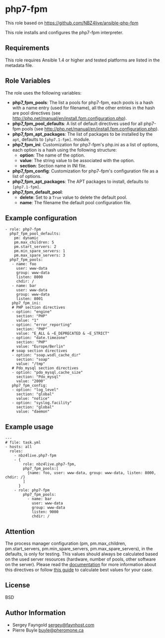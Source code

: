 php7-fpm
========

This role based on https://github.com/NBZ4live/ansible-php-fpm

This role installs and configures the php7-fpm interpreter.

Requirements
------------

This role requires Ansible 1.4 or higher and tested platforms are listed in the metadata file.

Role Variables
--------------

The role uses the following variables:

 - **php7_fpm_pools**: The list a pools for php7-fpm, each pools is a hash with
   a name entry (used for filename), all the other entries in the hash are pool
   directives (see http://php.net/manual/en/install.fpm.configuration.php).
 - **php7_fpm_pool_defaults**: A list of default directives used for all php7-fpm pools
   (see http://php.net/manual/en/install.fpm.configuration.php).
 - **php7_fpm_apt_packages**: The list of packages to be installed by the
  ```apt```, defaults to ```[php7.1-fpm]```.
   module.
 - **php7_fpm_ini**: Customization for php7-fpm's php.ini as a list of options,
   each option is a hash using the following structure:
     - **option**: The name of the option.
     - **value**: The string value to be associated with the option.
     - **section**: Section name in INI file.
 - **php7_fpm_config**: Customization for php7-fpm's configuration file as a list
   of options.
 - **php7_fpm_apt_packages**: The APT packages to install, defaults to ```[php7.1-fpm]```.
 - **php7_fpm_default_pool**:
     - **delete**: Set to a ```True``` value to delete the default pool.
     - **name**: The filename the default pool configuration file.

Example configuration
--------------

    - role: php7-fpm
      php7_fpm_pool_defaults:
        pm: dynamic
        pm.max_children: 5
        pm.start_servers: 2
        pm.min_spare_servers: 1
        pm.max_spare_servers: 3
      php7_fpm_pools:
       - name: foo
         user: www-data
         group: www-data
         listen: 8000
         chdir: /
       - name: bar
         user: www-data
         group: www-data
         listen: 8001
       php7_fpm_ini:
       # PHP section directives
       - option: "engine"
         section: "PHP"
         value: "1"
       - option: "error_reporting"
         section: "PHP"
         value: "E_ALL & ~E_DEPRECATED & ~E_STRICT"
       - option: "date.timezone"
         section: "PHP"
         value: "Europe/Berlin"
       # soap section directives
       - option: "soap.wsdl_cache_dir"
         section: "soap"
         value: "/tmp"
       # Pdo_mysql section directives
       - option: "pdo_mysql.cache_size"
         section: "Pdo_mysql"
         value: "2000"
       php7_fpm_config:
       - option: "log_level"
         section: "global"
         value: "notice"
       - option: "syslog.facility"
         section: "global"
         value: "daemon"

Example usage
-------

    ---
    # file: task.yml
    - hosts: all
      roles:
        - nbz4live.php7-fpm
        - {
            role: nbz4live.php7-fpm,
            php7_fpm_pools:[
              {name: foo, user: www-data, group: www-data, listen: 8000, chdir: /}
            ]
          }
        - role: php7-fpm
            php7_fpm_pools:
              - name: bar
                user: www-data
                group: www-data
                listen: 9000
                chdir: /

Attention
-------
The process manager configuration (pm, pm.max_children, pm.start_servers, pm.min_spare_servers, pm.max_spare_servers),
in the defaults, is only for testing. This values should always be calculated based on the used server resources
(hardware, number of pools, other software on the server).
Please read the [documentation](http://php.net/manual/en/install.fpm.configuration.php#pm) for more information
about this directives or follow [this guide](http://myshell.co.uk/blog/2012/07/adjusting-child-processes-for-php7-fpm-nginx/)
to calculate best values for your case.

License
-------

BSD

Author Information
------------------

- Sergey Fayngold <sergey@faynhost.com>
- Pierre Buyle <buyle@pheromone.ca>
